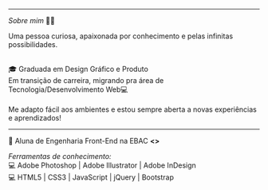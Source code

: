 _____________________________________________________________________________________________________________________

_*Sobre mim*_ ✍🏻

Uma pessoa curiosa, apaixonada por conhecimento e pelas infinitas possibilidades.<br><br>

🎓 Graduada em Design Gráfico e Produto<br>
Em transição de carreira, migrando pra área de Tecnologia/Desenvolvimento Web💻<br><br>
Me adapto fácil aos ambientes e estou sempre aberta a novas experiências e aprendizados!
<br>
_____________________________________________________________________________________________________________________
📒 Aluna de Engenharia Front-End na EBAC <b> <> </b>
  <br>

  *Ferramentas de conhecimento:*<br>
💻 Adobe Photoshop | Adobe Illustrator | Adobe InDesign <br>
💻 HTML5 | CSS3 | JavaScript | jQuery | Bootstrap
